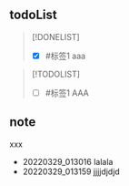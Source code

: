 ## todoList
> [!DONELIST] 
> - [x] #标签1 aaa

> [!TODOLIST]
> - [ ] #标签1 AAA

## note
xxx
- 20220329_013016 lalala
- 20220329_013159 jjjjdjdjd
